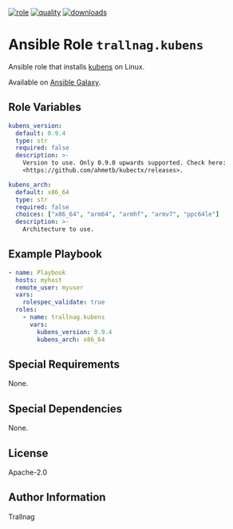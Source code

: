 [![role](https://img.shields.io/ansible/role/55314)](https://galaxy.ansible.com/trallnag/kubens)
[![quality](https://img.shields.io/ansible/quality/55314)](https://galaxy.ansible.com/trallnag/kubens)
[![downloads](https://img.shields.io/ansible/role/d/55314?label=downloads)](https://galaxy.ansible.com/trallnag/kubens)

# Ansible Role `trallnag.kubens`

Ansible role that installs [kubens][kubens] on Linux.

[kubens]: https://github.com/ahmetb/kubectx

Available on [Ansible Galaxy](https://galaxy.ansible.com/trallnag/kubens).

## Role Variables

```yaml
kubens_version:
  default: 0.9.4
  type: str
  required: false
  description: >-
    Version to use. Only 0.9.0 upwards supported. Check here:
    <https://github.com/ahmetb/kubectx/releases>.

kubens_arch:
  default: x86_64
  type: str
  required: false
  choices: ["x86_64", "arm64", "armhf", "armv7", "ppc64le"]
  description: >-
    Architecture to use.
```

## Example Playbook

```yaml
- name: Playbook
  hosts: myhost
  remote_user: myuser
  vars:
    rolespec_validate: true
  roles:
    - name: trallnag.kubens
      vars:
        kubens_version: 0.9.4
        kubens_arch: x86_64
```

## Special Requirements

None.

## Special Dependencies

None.

## License

Apache-2.0

## Author Information

Trallnag
